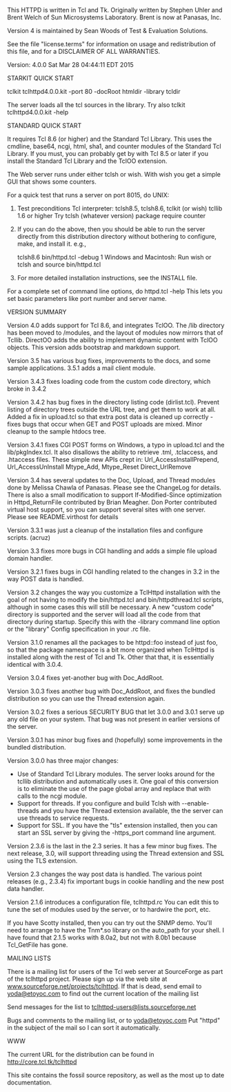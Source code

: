 This HTTPD is written in Tcl and Tk.
Originally written by Stephen Uhler and Brent Welch of Sun Microsystems Laboratory.
Brent is now at Panasas, Inc.

Version 4 is maintained by Sean Woods of Test & Evaluation Solutions.

See the file "license.terms" for information on usage and redistribution
of this file, and for a DISCLAIMER OF ALL WARRANTIES.

Version: 4.0.0
Sat Mar 28 04:44:11 EDT 2015

STARKIT QUICK START

tclkit tclhttpd4.0.0.kit -port 80 -docRoot htmldir -library tcldir

The server loads all the tcl sources in the library.  Try also
tclkit tclhttpd4.0.0.kit -help

STANDARD QUICK START

It requires Tcl 8.6 (or higher) and the Standard Tcl Library.
This uses the cmdline, base64, ncgi, html, sha1, and counter
modules of the Standard Tcl Library. If you must, you
can probably get by with Tcl 8.5 or later if you install
the Standard Tcl Library and the TclOO extension.

The Web server runs under either tclsh or wish.
With wish you get a simple GUI that shows some counters.

For a quick test that runs a server on port 8015, do
UNIX:

1) Test preconditions
	Tcl interpreter: tclsh8.5, tclsh8.6, tclkit (or wish)
        tcllib 1.6 or higher
Try
        tclsh (whatever version)
	package require counter

2) If you can do the above, then you should be able to run the
server directly from this distribution directory without bothering
to configure, make, and install it. e.g., 

	tclsh8.6 bin/httpd.tcl -debug 1
Windows and Macintosh:
	Run wish or tclsh and source bin/httpd.tcl

3) For more detailed installation instructions, see the INSTALL file.

For a complete set of command line options, do
httpd.tcl -help
This lets you set basic parameters like port number and server name.

VERSION SUMMARY

Version 4.0 adds support for Tcl 8.6, and integrates TclOO. The
/lib directory has been moved to /modules, and the layout of modules
now mirrors that of Tcllib. DirectOO adds the ability to implement
dynamic content with TclOO objects. This version adds bootstrap
and markdown support.

Version 3.5 has various bug fixes, improvements to the docs, and
some sample applications.  3.5.1 adds a mail client module.

Version 3.4.3  fixes loading code from the custom code directory,
which broke in 3.4.2

Version 3.4.2 has bug fixes in the directory listing code (dirlist.tcl).
Prevent listing of directory trees outside the URL tree, and get them to work
at all.  Added a fix in upload.tcl so that extra post data is cleaned up
correctly - fixes bugs that occur when GET and POST uploads are mixed.
Minor cleanup to the sample htdocs tree.

Version 3.4.1 fixes CGI POST forms on Windows, a typo in upload.tcl
and the lib/pkgIndex.tcl.  It also disallows the ability to retrieve
.tml, .tclaccess, and .htaccess files.  These simple new APIs crept in:
  Url_AccessInstallPrepend, Url_AccessUnInstall
  Mtype_Add, Mtype_Reset
  Direct_UrlRemove

Version 3.4 has several updates to the Doc, Upload, and Thread modules
done by Melissa Chawla of Panasas. Please see the ChangeLog for details.
There is also a small modification to support If-Modified-Since optimization
in Httpd_ReturnFile contributed by Brian Meagher.  Don Porter contributed
virtual host support, so you can support several sites with one server.
Please see README.virthost for details

Version 3.3.1 was just a cleanup of the installation files and
configure scripts. (acruz)

Version 3.3 fixes more bugs in CGI handling and
adds a simple file upload domain handler.

Version 3.2.1 fixes bugs in CGI handling related to the changes
in 3.2 in the way POST data is handled.  

Version 3.2 changes the way you customize a TclHttpd installation with
the goal of not having to modify the bin/httpd.tcl and bin/httpdthread.tcl
scripts, although in some cases this will still be necessary.  A new
"custom code" directory is supported and the server will load all the
code from that directory during startup.  Specify this with the -library
command line option or the "library" Config specification in your .rc file.

Version 3.1.0 renames all the packages to be httpd::foo instead of just
foo, so that the package namespace is a bit more organized when TclHttpd
is installed along with the rest of Tcl and Tk.  Other that that,
it is essentially identical with 3.0.4.

Version 3.0.4 fixes yet-another bug with Doc_AddRoot.

Version 3.0.3 fixes another bug with Doc_AddRoot, and fixes the
bundled distribution so you can use the Thread extension again.

Version 3.0.2 fixes a serious SECURITY BUG that let 3.0.0 and 3.0.1 
serve up any old file on your system.  That bug was not present in earlier
versions of the server.

Version 3.0.1 has minor bug fixes and (hopefully) some improvements
in the bundled distribution.

Version 3.0.0 has three major changes:
* Use of Standard Tcl Library modules.  The server looks around for the
tcllib distribution and automatically uses it.  One goal of this conversion
is to eliminate the use of the page global array and replace that with
calls to the ncgi module.
* Support for threads.  If you configure and build Tclsh with --enable-threads
and you have the Thread extension available, the the server can 
use threads to service requests.
* Support for SSL.  If you have the "tls" extension installed, then you can
start an SSL server by giving the -https_port command line argument.

Version 2.3.6 is the last in the 2.3 series.  It has a few minor
bug fixes.  The next release, 3.0, will support threading using
the Thread extension and SSL using the TLS extension.

Version 2.3 changes the way post data is  handled.
The various point releases (e.g., 2.3.4) fix important
bugs in cookie handling and the new post data handler.

Version 2.1.6 introduces a configuration file, tclhttpd.rc
You can edit this to tune the set of modules used by the server,
or to hardwire the port, etc.

If you have Scotty installed, then you can try out the SNMP demo.
You'll need to arrange to have the Tnm*.so library on the
auto_path for your shell.  I have found that 2.1.5 works
with 8.0a2, but not with 8.0b1 because Tcl_GetFile has gone.

MAILING LISTS

There is a mailing list for users of the Tcl web server at
SourceForge as part of the tclhttpd project.  Please sign
up via the web site at www.sourceforge.net/projects/tclhttpd.
If that is dead, send email to
yoda@etoyoc.com
to find out the current location of the mailing list

Send messages for the list to
tclhttpd-users@lists.sourceforge.net

Bugs and comments to the mailing list, or to <yoda@etoyoc.com>
Put "httpd" in the subject of the mail so I can sort it automatically.

WWW

The current URL for the distribution can be found in
http://core.tcl.tk/tclhttpd

This site contains the fossil source repository, as well as the
most up to date documentation.